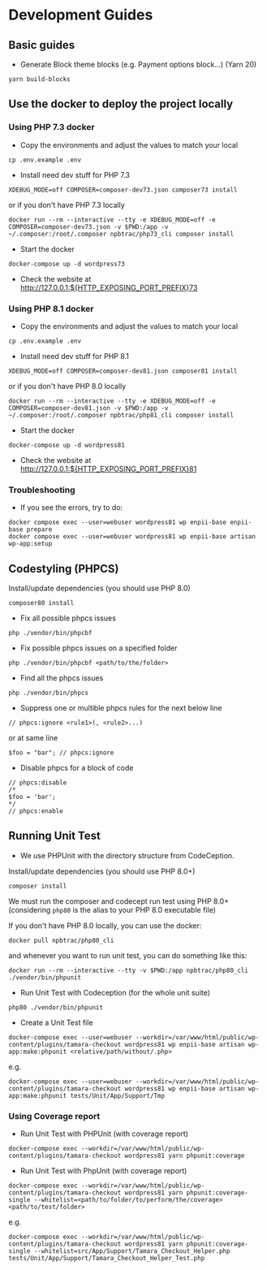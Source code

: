 # Development Guides

## Basic guides
- Generate Block theme blocks (e.g. Payment options block...) (Yarn 20)
```
yarn build-blocks
```

## Use the docker to deploy the project locally

### Using PHP 7.3 docker
- Copy the environments and adjust the values to match your local
```
cp .env.example .env
```
- Install need dev stuff for PHP 7.3
```
XDEBUG_MODE=off COMPOSER=composer-dev73.json composer73 install
```
or if you don't have PHP 7.3 locally
```
docker run --rm --interactive --tty -e XDEBUG_MODE=off -e COMPOSER=composer-dev73.json -v $PWD:/app -v ~/.composer:/root/.composer npbtrac/php73_cli composer install
```
- Start the docker
```
docker-compose up -d wordpress73
```
- Check the website at http://127.0.0.1:${HTTP_EXPOSING_PORT_PREFIX}73

### Using PHP 8.1 docker
- Copy the environments and adjust the values to match your local
```
cp .env.example .env
```
- Install need dev stuff for PHP 8.1
```
XDEBUG_MODE=off COMPOSER=composer-dev81.json composer81 install
```
or if you don't have PHP 8.0 locally
```
docker run --rm --interactive --tty -e XDEBUG_MODE=off -e COMPOSER=composer-dev81.json -v $PWD:/app -v ~/.composer:/root/.composer npbtrac/php81_cli composer install
```
- Start the docker
```
docker-compose up -d wordpress81
```
- Check the website at http://127.0.0.1:${HTTP_EXPOSING_PORT_PREFIX}81

### Troubleshooting
- If you see the errors, try to do:
```
docker compose exec --user=webuser wordpress81 wp enpii-base enpii-base prepare
docker compose exec --user=webuser wordpress81 wp enpii-base artisan wp-app:setup
```

## Codestyling (PHPCS)
Install/update dependencies (you should use PHP 8.0)
```
composer80 install
```

- Fix all possible phpcs issues
```
php ./vendor/bin/phpcbf
```
- Fix possible phpcs issues on a specified folder
```
php ./vendor/bin/phpcbf <path/to/the/folder>
```
- Find all the phpcs issues
```
php ./vendor/bin/phpcs
```
- Suppress one or multible phpcs rules for the next below line
```
// phpcs:ignore <rule1>(, <rule2>...)
```
or at same line
```
$foo = "bar"; // phpcs:ignore
```
- Disable phpcs for a block of code
```
// phpcs:disable
/*
$foo = 'bar';
*/
// phpcs:enable
```

## Running Unit Test
- We use PHPUnit with the directory structure from CodeCeption.

Install/update dependencies (you should use PHP 8.0+)
```
composer install
```

We must run the composer and codecept run test using PHP 8.0+ (considering `php80` is the alias to your PHP 8.0 executable file)

If you don't have PHP 8.0 locally, you can use the docker:
```
docker pull npbtrac/php80_cli
```
and whenever you want to run unit test, you can do something like this:
```
docker run --rm --interactive --tty -v $PWD:/app npbtrac/php80_cli ./vendor/bin/phpunit
```
- Run Unit Test with Codeception (for the whole unit suite)
```
php80 ./vendor/bin/phpunit
```

- Create a Unit Test file
```
docker-compose exec --user=webuser --workdir=/var/www/html/public/wp-content/plugins/tamara-checkout wordpress81 wp enpii-base artisan wp-app:make:phpunit <relative/path/without/.php>
```
e.g.
```
docker-compose exec --user=webuser --workdir=/var/www/html/public/wp-content/plugins/tamara-checkout wordpress81 wp enpii-base artisan wp-app:make:phpunit tests/Unit/App/Support/Tmp
```

### Using Coverage report
- Run Unit Test with PHPUnit (with coverage report)
```
docker-compose exec --workdir=/var/www/html/public/wp-content/plugins/tamara-checkout wordpress81 yarn phpunit:coverage
```

- Run Unit Test with PhpUnit (with coverage report)
```
docker-compose exec --workdir=/var/www/html/public/wp-content/plugins/tamara-checkout wordpress81 yarn phpunit:coverage-single --whitelist=<path/to/folder/to/perform/the/coverage> <path/to/test/folder>
```
e.g.
```
docker-compose exec --workdir=/var/www/html/public/wp-content/plugins/tamara-checkout wordpress81 yarn phpunit:coverage-single --whitelist=src/App/Support/Tamara_Checkout_Helper.php tests/Unit/App/Support/Tamara_Checkout_Helper_Test.php
```
